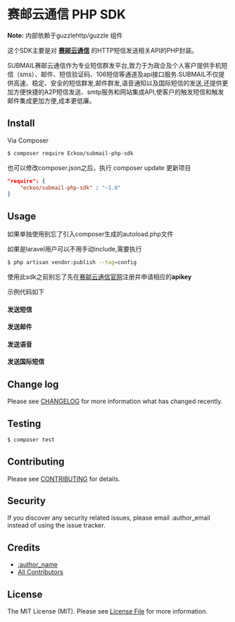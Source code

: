 # 赛邮云通信 PHP SDK

**Note:** 内部依赖于guzzlehttp/guzzle 组件

这个SDK主要是对 **[赛邮云通信](https://www.mysubmail.com/)** 的HTTP短信发送相关API的PHP封装。

SUBMAIL赛邮云通信作为专业短信群发平台,致力于为政企及个人客户提供手机短信（sms）、邮件、短信验证码、106短信等通道及api接口服务.SUBMAIL不仅提供高速、稳定、安全的短信群发,邮件群发,语音通知以及国际短信的发送,还提供更加方便快捷的A2P短信发送、smtp服务和网站集成API,使客户的触发短信和触发邮件集成更加方便,成本更低廉。

## Install

Via Composer

``` bash
$ composer require Eckoo/submail-php-sdk
```

也可以修改composer.json之后，执行  composer update  更新项目

```json
"require": {
    "eckoo/submail-php-sdk" : "~1.0"
}
```

## Usage

如果单独使用别忘了引入composer生成的autoload.php文件

如果是laravel用户可以不用手动include,需要执行
``` bash
$ php artisan vendor:publish --tag=config
```    

使用此sdk之前别忘了先在[赛邮云通信官网](https://www.mysubmail.com/)注册并申请相应的**apikey**

示例代码如下
#### 发送短信

#### 发送邮件

#### 发送语音

#### 发送国际短信

## Change log

Please see [CHANGELOG](CHANGELOG.md) for more information what has changed recently.

## Testing

``` bash
$ composer test
```

## Contributing

Please see [CONTRIBUTING](CONTRIBUTING.md) for details.

## Security

If you discover any security related issues, please email :author_email instead of using the issue tracker.

## Credits

- [:author_name](https://github.com/:author_username)
- [All Contributors](../../contributors)

## License

The MIT License (MIT). Please see [License File](LICENSE.md) for more information.